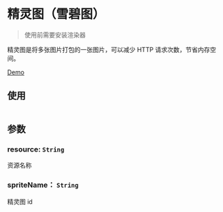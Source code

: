 # 精灵图（雪碧图）

> 使用前需要安装渲染器
 
精灵图是将多张图片打包的一张图片，可以减少 HTTP 请求次数，节省内存空间。

[Demo](https://eva.js.org/playground/#/sprite)

## 使用

```js

```

## 参数
### resource: `String`
资源名称
### spriteName： `String` 
精灵图 id

<br/>
<br/>
<br/>
<br/>
<br/>